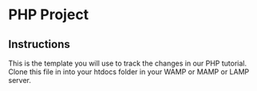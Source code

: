 # PHP Project


## Instructions
This is the template you will use to track the changes in our PHP tutorial. Clone this file in into your htdocs folder in your WAMP or MAMP or LAMP server.
